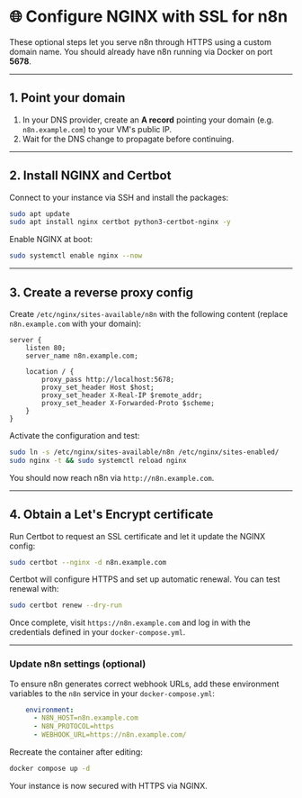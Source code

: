 # 🌐 Configure NGINX with SSL for n8n

These optional steps let you serve n8n through HTTPS using a custom domain name.
You should already have n8n running via Docker on port **5678**.

---

## 1. Point your domain

1. In your DNS provider, create an **A record** pointing your domain (e.g. `n8n.example.com`) to your VM's public IP.
2. Wait for the DNS change to propagate before continuing.

---

## 2. Install NGINX and Certbot

Connect to your instance via SSH and install the packages:

```bash
sudo apt update
sudo apt install nginx certbot python3-certbot-nginx -y
```

Enable NGINX at boot:

```bash
sudo systemctl enable nginx --now
```

---

## 3. Create a reverse proxy config

Create `/etc/nginx/sites-available/n8n` with the following content
(replace `n8n.example.com` with your domain):

```nginx
server {
    listen 80;
    server_name n8n.example.com;

    location / {
        proxy_pass http://localhost:5678;
        proxy_set_header Host $host;
        proxy_set_header X-Real-IP $remote_addr;
        proxy_set_header X-Forwarded-Proto $scheme;
    }
}
```

Activate the configuration and test:

```bash
sudo ln -s /etc/nginx/sites-available/n8n /etc/nginx/sites-enabled/
sudo nginx -t && sudo systemctl reload nginx
```

You should now reach n8n via `http://n8n.example.com`.

---

## 4. Obtain a Let's Encrypt certificate

Run Certbot to request an SSL certificate and let it update the NGINX config:

```bash
sudo certbot --nginx -d n8n.example.com
```

Certbot will configure HTTPS and set up automatic renewal.
You can test renewal with:

```bash
sudo certbot renew --dry-run
```

Once complete, visit `https://n8n.example.com` and log in with the
credentials defined in your `docker-compose.yml`.

---

### Update n8n settings (optional)

To ensure n8n generates correct webhook URLs, add these environment variables
to the `n8n` service in your `docker-compose.yml`:

```yaml
    environment:
      - N8N_HOST=n8n.example.com
      - N8N_PROTOCOL=https
      - WEBHOOK_URL=https://n8n.example.com/
```

Recreate the container after editing:

```bash
docker compose up -d
```

Your instance is now secured with HTTPS via NGINX.
